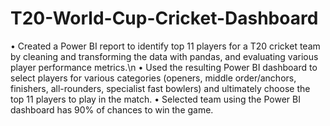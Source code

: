 # T20-World-Cup-Cricket-Dashboard
• Created a Power BI report to identify top 11 players for a T20 cricket team by cleaning and transforming the data with pandas, and evaluating various player performance metrics.\n
• Used the resulting Power BI dashboard to select players for various categories (openers, middle order/anchors, finishers, all-rounders, specialist fast bowlers) and ultimately choose the top 11 players to play in the match.
• Selected team using the Power BI dashboard has 90% of chances to win the game.
